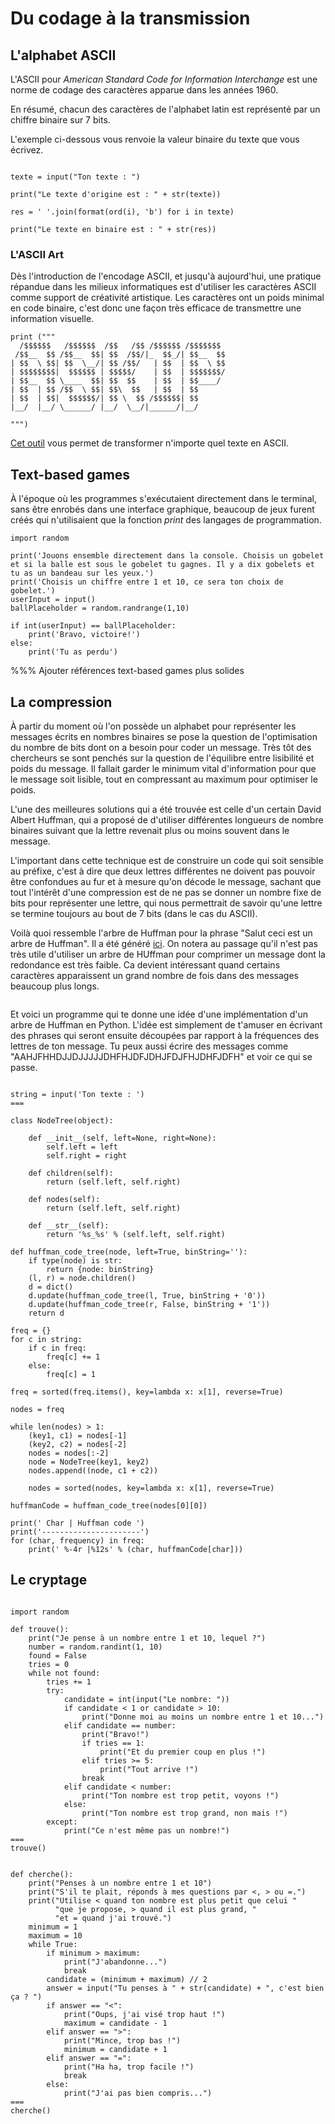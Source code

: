 # Du codage à la transmission

## L'alphabet ASCII

L'ASCII pour *American Standard Code for Information Interchange* est une norme de codage des caractères apparue dans les années 1960. 

En résumé, chacun des caractères de l'alphabet latin est représenté par un chiffre binaire sur 7 bits. 

L'exemple ci-dessous vous renvoie la valeur binaire du texte que vous écrivez. 

```{codeplay}
  
texte = input("Ton texte : ")

print("Le texte d'origine est : " + str(texte)) 
  
res = ' '.join(format(ord(i), 'b') for i in texte) 
  
print("Le texte en binaire est : " + str(res))

```

### L'ASCII Art

Dès l'introduction de l'encodage ASCII, et jusqu'à aujourd'hui, une pratique répandue dans les milieux informatiques est d'utiliser les caractères ASCII comme support de créativité artistique. Les caractères ont un poids minimal en code binaire, c'est donc une façon très efficace de transmettre une information visuelle. 

```{codeplay}
print ("""
  /$$$$$$   /$$$$$$  /$$   /$$ /$$$$$$ /$$$$$$$ 
 /$$__  $$ /$$__  $$| $$  /$$/|_  $$_/| $$__  $$
| $$  \ $$| $$  \__/| $$ /$$/   | $$  | $$  \ $$
| $$$$$$$$|  $$$$$$ | $$$$$/    | $$  | $$$$$$$/
| $$__  $$ \____  $$| $$  $$    | $$  | $$____/ 
| $$  | $$ /$$  \ $$| $$\  $$   | $$  | $$      
| $$  | $$|  $$$$$$/| $$ \  $$ /$$$$$$| $$      
|__/  |__/ \______/ |__/  \__/|______/|__/      
                                           
""")
```

[Cet outil](https://www.patorjk.com/software/taag/#p=display&f=Small&t=Entrez%20votre%20texte) vous permet de transformer n'importe quel texte en ASCII. 

## Text-based games

À l'époque où les programmes s'exécutaient directement dans le terminal, sans être enrobés dans une interface graphique, beaucoup de jeux furent créés qui n'utilisaient que la fonction *print* des langages de programmation. 

```{codeplay}
import random 

print('Jouons ensemble directement dans la console. Choisis un gobelet et si la balle est sous le gobelet tu gagnes. Il y a dix gobelets et tu as un bandeau sur les yeux.')
print('Choisis un chiffre entre 1 et 10, ce sera ton choix de gobelet.')
userInput = input()
ballPlaceholder = random.randrange(1,10)

if int(userInput) == ballPlaceholder:
    print('Bravo, victoire!')
else: 
    print('Tu as perdu')
```

%%% Ajouter références text-based games plus solides

## La compression

À partir du moment où l'on possède un alphabet pour représenter les messages écrits en nombres binaires se pose la question de l'optimisation du nombre de bits dont on a besoin pour coder un message. Très tôt des chercheurs se sont penchés sur la question de l'équilibre entre lisibilité et poids du message. Il fallait garder le minimum vital d'information pour que le message soit lisible, tout en compressant au maximum pour optimiser le poids. 

L'une des meilleures solutions qui a été trouvée est celle d'un certain David Albert Huffman, qui a proposé de d'utiliser différentes longueurs de nombre binaires suivant que la lettre revenait plus ou moins souvent dans le message. 

L'important dans cette technique est de construire un code qui soit sensible au préfixe, c'est à dire que deux lettres différentes ne doivent pas pouvoir être confondues au fur et à mesure qu'on décode le message, sachant que tout l'intérêt d'une compression est de ne pas se donner un nombre fixe de bits pour représenter une lettre, qui nous permettrait de savoir qu'une lettre se termine toujours au bout de 7 bits (dans le cas du ASCII).

Voilà quoi ressemble l'arbre de Huffman pour la phrase "Salut ceci est un arbre de Huffman". Il a été généré [ici](http://huffman.ooz.ie/). On notera au passage qu'il n'est pas très utile d'utiliser un arbre de HUffman pour comprimer un message dont la redondance est très faible. Ca devient intéressant quand certains caractères apparaissent un grand nombre de fois dans des messages beaucoup plus longs. 

```{image} images/repinfo1/Huffman.png
```

Et voici un programme qui te donne une idée d'une implémentation d'un arbre de Huffman en Python. L'idée est simplement de t'amuser en écrivant des phrases qui seront ensuite découpées par rapport à la fréquences des lettres de ton message. Tu peux aussi écrire des messages comme "AAHJFHHDJJDJJJJJDHFHJDFJDHJFDJFHJDHFJDFH" et voir ce qui se passe. 


```{codeplay}

string = input('Ton texte : ')
===

class NodeTree(object):

    def __init__(self, left=None, right=None):
        self.left = left
        self.right = right

    def children(self):
        return (self.left, self.right)

    def nodes(self):
        return (self.left, self.right)

    def __str__(self):
        return '%s_%s' % (self.left, self.right)

def huffman_code_tree(node, left=True, binString=''):
    if type(node) is str:
        return {node: binString}
    (l, r) = node.children()
    d = dict()
    d.update(huffman_code_tree(l, True, binString + '0'))
    d.update(huffman_code_tree(r, False, binString + '1'))
    return d

freq = {}
for c in string:
    if c in freq:
        freq[c] += 1
    else:
        freq[c] = 1

freq = sorted(freq.items(), key=lambda x: x[1], reverse=True)

nodes = freq

while len(nodes) > 1:
    (key1, c1) = nodes[-1]
    (key2, c2) = nodes[-2]
    nodes = nodes[:-2]
    node = NodeTree(key1, key2)
    nodes.append((node, c1 + c2))

    nodes = sorted(nodes, key=lambda x: x[1], reverse=True)

huffmanCode = huffman_code_tree(nodes[0][0])

print(' Char | Huffman code ')
print('----------------------')
for (char, frequency) in freq:
    print(' %-4r |%12s' % (char, huffmanCode[char]))
```


## Le cryptage



<!-- import random 

print('Jouons ensemble directement dans la console. Choisis un gobelet et si la balle est sous le gobelet tu gagnes. Il y a dix gobelets et tu as un bandeau sur les yeux.')
print('Choisis un chiffre entre 1 et 10, ce sera ton choix de gobelet.')
userInput = input()
ballPlaceholder = random.randrange(1,10)

# Tu fixes le chiffre au premier jet de dé
# Ensuite tu donnes des indices plus petit ou plus grand
# Exercice suivant : tu choisis un nombre et le programme le recherche. 

if int(userInput) == ballPlaceholder:
    print('Bravo, victoire!')
else: 
    print('Tu as perdu') -->

<!-- 
    Pour Huffman : 
        
    # ajouter le texte en code non compressé
    # ajouter le code compressé
    # préciser qu'il faut transmettre le dictionnaire (pour un texte cout on ne gagne pas de place)


    Ajouter : 

    - Exercices qui confirment l'acquisition. 
 -->


```{codeplay}

import random

def trouve():
    print("Je pense à un nombre entre 1 et 10, lequel ?")
    number = random.randint(1, 10)
    found = False
    tries = 0
    while not found:
        tries += 1
        try: 
            candidate = int(input("Le nombre: "))
            if candidate < 1 or candidate > 10:
                print("Donne moi au moins un nombre entre 1 et 10...")
            elif candidate == number:
                print("Bravo!")
                if tries == 1:
                    print("Et du premier coup en plus !")
                elif tries >= 5:
                    print("Tout arrive !")
                break
            elif candidate < number:
                print("Ton nombre est trop petit, voyons !")
            else:
                print("Ton nombre est trop grand, non mais !")
        except:
            print("Ce n'est même pas un nombre!")
===
trouve()
```


```{codeplay}

def cherche():
    print("Penses à un nombre entre 1 et 10")
    print("S'il te plait, réponds à mes questions par <, > ou =.")
    print("Utilise < quand ton nombre est plus petit que celui "
          "que je propose, > quand il est plus grand, "
          "et = quand j'ai trouvé.")
    minimum = 1
    maximum = 10
    while True:
        if minimum > maximum:
            print("J'abandonne...")
            break
        candidate = (minimum + maximum) // 2
    	answer = input("Tu penses à " + str(candidate) + ", c'est bien ça ? ")
        if answer == "<":
            print("Oups, j'ai visé trop haut !")
            maximum = candidate - 1
        elif answer == ">":
            print("Mince, trop bas !")
            minimum = candidate + 1
        elif answer == "=":
            print("Ha ha, trop facile !")
            break
        else:
            print("J'ai pas bien compris...")
===
cherche()
```